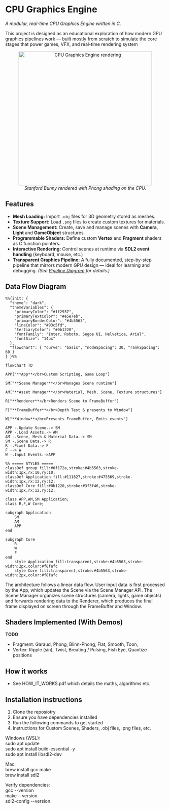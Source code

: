 <h1 align="left">CPU Graphics Engine</h1>
<p align="left"><em>A modular, real-time CPU Graphics Engine written in C.</em></p>

This project is designed as an educational exploration of how modern GPU graphics pipelines work — built mostly from scratch to simulate the core stages that power games, VFX, and real-time rendering system

<p align="center">
  <img src="thumbnail.gif" alt="CPU Graphics Engine rendering" width="420"/><br>
  <em>Stanford Bunny rendered with Phong shading on the CPU.</em>
</p>

## Features
- **Mesh Loading:** Import `.obj` files for 3D geometry stored as meshes.
- **Texture Support:** Load `.png` files to create custom textures for materials.
- **Scene Management:** Create, save and manage scenes with **Camera**, **Light** and **GameObject** structures 
- **Programmable Shaders:** Define custom **Vertex** and **Fragment** shaders as C function pointers. 
- **Interactive Rendering:** Control scenes at runtime via **SDL2 event handling** (keyboard, mouse, etc.)
- **Transparent Graphics Pipeline:** A fully documented, step-by-step pipeline that mirrors modern GPU design — ideal for learning and debugging. *(See [Pipeline Diagram](#) for details.)* 

## Data Flow Diagram

```mermaid
%%{init: {
  "theme": "dark",
  "themeVariables": {
    "primaryColor": "#1f2937",
    "primaryTextColor": "#e5e7eb",
    "primaryBorderColor": "#4b5563",
    "lineColor": "#93c5fd",
    "tertiaryColor": "#0b1220",
    "fontFamily": "Inter, Roboto, Segoe UI, Helvetica, Arial",
    "fontSize": "14px"
  },
  "flowchart": { "curve": "basis", "nodeSpacing": 30, "rankSpacing": 60 }
} }%%

flowchart TD

APP["**App**</br>Custom Scripting, Game Loop"]

SM["**Scene Manager**</br>Manages Scene runtime"]

AM["**Asset Manager**</br>Material, Mesh, Scene, Texture structures"]

R["**Renderer**</br>Renders Scene to FrameBuffer"]

F["**FrameBuffer**</br>Depth Test & presents to Window"]

W["**Window**</br>Presents FrameBuffer, Emits events"]

APP -.Update Scene.-> SM
APP -.Load Assets.-> AM
AM -.Scene, Mesh & Material Data.-> SM
SM -.Scene Data.-> R
R -.Pixel Data.-> F
F --> W
W -.Input Events.->APP

%% ===== STYLES =====
classDef group fill:#0f172a,stroke:#4b5563,stroke-width:1px,rx:10,ry:10;
classDef Application fill:#111827,stroke:#475569,stroke-width:1px,rx:12,ry:12;
classDef Core fill:#0b1220,stroke:#3f3f46,stroke-width:1px,rx:12,ry:12;

class APP,AM,SM Application;
class R,F,W Core;	

subgraph Application
	SM
	AM
	APP
end 

subgraph Core
	R
	W
	F
end 
    style Application fill:transparent,stroke:#4b5563,stroke-width:2px,color:#f8fafc
    style Core fill:transparent,stroke:#4b5563,stroke-width:2px,color:#f8fafc
```
<p align=left>
The architecture follows a linear data flow. User input data is first processed by the App, which updates the Scene via the Scene Manager API. The Scene Manager organizes scene structures (camera, lights, game objects) and forwards rendering data to the Renderer, which produces the final frame displayed on screen through the FrameBuffer and Window.
</p>

## Shaders Implemented (With Demos)
**TODO**
- Fragment: Garaud, Phong, Blinn-Phong, Flat, Smooth, Toon,
- Vertex: Ripple (sin), Twist, Breating / Pulsing, Fish Eye, Quantize positions 


## How it works
* See HOW_IT_WORKS.pdf which details the maths, algorithms etc.

## Installation instructions

1. Clone the reposiotry
2. Ensure you have dependencies installed
3. Run the following commands to get started
4. Instructions for Custom Scenes, Shaders, .obj files, .png files, etc.

Windows (WSL):  
sudo apt update  
sudo apt install build-essential -y  
sudo apt install libsdl2-dev  

Mac:  
brew install gcc make  
brew install sdl2  

Verify dependencies:  
gcc --version  
make --version  
sdl2-config --version  
